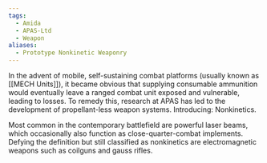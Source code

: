 ```yaml
---
tags:
  - Amida
  - APAS-Ltd
  - Weapon
aliases:
  - Prototype Nonkinetic Weaponry
---
```

In the advent of mobile, self-sustaining combat platforms (usually known as [[MECH Units]]), it became obvious that supplying consumable ammunition would eventually leave a ranged combat unit exposed and vulnerable, leading to losses.
To remedy this, research at APAS has led to the development of propellant-less weapon systems.
Introducing: Nonkinetics.

Most common in the contemporary battlefield are powerful laser beams, which occasionally also function as close-quarter-combat implements. 
Defying the definition but still classified as nonkinetics are electromagnetic weapons such as coilguns and gauss rifles. 